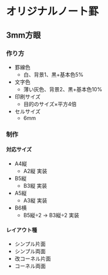 # オリジナルノート罫
## 3mm方眼
### 作り方
- 罫線色
  - 白、背景1、黒+基本色5%
- 文字色
  - 薄い灰色、背景2、黒+基本色10%
- 印刷サイズ
  - 目的のサイズ×平方4倍
- セルサイズ
  - 6mm

### 制作
#### 対応サイズ
- A4縦
  - A2縦 実装
- B5縦
  - B3縦 実装
- A5縦
  - A3縦 実装
- B6横
  - B5縦÷2 -> B3縦÷2 実装

#### レイアウト種
- シンプル片面
- シンプル両面
- 改コーネル片面
- コーネル両面